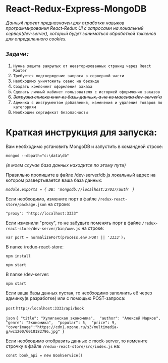 # **React-Redux-Express-MongoDB**

_Данный проект предназначен для отработки навыков программирования React-Redux UI 
с запросами на локальный сервер(dev-server), который будет заниматься обработкой токкенов для определенного cookies._

## ___`Задачи:`___

1) `Нужна защита закрытых от неавторизованных страниц через React Router`
2) `Требуется подтверждение запроса в серверной части`
3) `Необходимо уничтожить сеанс на бэкэнде`
4) `Создать компонент оформления заказа`
5) `Сделать личный кабинет пользователя с историей оформления заказов`
6) ~~_Загрузка списка книг из базы данных, а не из массива dev-server'а_~~
7) `Админка с инструментом добавления, изменения и удаления товаров по категориям`
8) `Необходим сертификат безопасности`

# Краткая инструкция для запуска:

Вам необходимо установить MongoDB и запустить в командной строке:

`mongod --dbpath="с:\data\db"` 

_(в моем случае база данных находится по этому пути)_

Правильно пропишите в файле /dev-server/db.js локальный адрес на котором развертывается ваша база данных:

_`module.exports = {
    DB: 'mongodb://localhost:27017/auth'
}`_

Если необходимо, измените порт в файле `/redux-react-store/package.json` на строке:

`"proxy": "http://localhost:3333"`

Если изменили "proxy", то не забудьте поменять порт в файле `/redux-react-store/dev-server/bin/www.js` на строке:

`var port = normalizePort(process.env.PORT || '3333');`

В папке /redux-react-store:

`npm install`

`npm start`

В папке /dev-server:

`npm start`

Если ваша базы данных пустая, то необходимо заполнить её через админку(в разработке) или с помощью POST-запроса:

`post` `http://localhost:3333/api/book`

`json` `{
            "title": "Хулиганская экономика", 
            "author": "Алексей Марков", 
            "genre": "Экономика", 
            "popular": 5, 
            "price": 9, 
            "coverImage":"https://cdn1.ozone.ru/s3/multimedia-g/wc1200/6010182796.jpg"
        }`

Если необходимо отобразить данные с mock-server, то измените строчку в файле `/redux-react-store/src/index.js` на:

`const book_api = new BookService()`